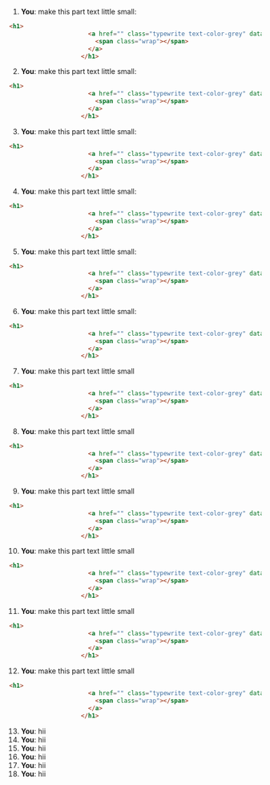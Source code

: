 1. **You**: make this part text little small: 
```html
<h1>
                      <a href="" class="typewrite text-color-grey" data-period="2000" data-type='[ "Real Company..", "Real Projects..", "Real Earnings..", "Real Money..!!" ]'>
                        <span class="wrap"></span>
                      </a>
                    </h1>
```
2. **You**: make this part text little small: 
```html
<h1>
                      <a href="" class="typewrite text-color-grey" data-period="2000" data-type='[ "Real Company..", "Real Projects..", "Real Earnings..", "Real Money..!!" ]'>
                        <span class="wrap"></span>
                      </a>
                    </h1>
```
3. **You**: make this part text little small: 
```html
<h1>
                      <a href="" class="typewrite text-color-grey" data-period="2000" data-type='[ "Real Company..", "Real Projects..", "Real Earnings..", "Real Money..!!" ]'>
                        <span class="wrap"></span>
                      </a>
                    </h1>
```
4. **You**: make this part text little small: 
```html
<h1>
                      <a href="" class="typewrite text-color-grey" data-period="2000" data-type='[ "Real Company..", "Real Projects..", "Real Earnings..", "Real Money..!!" ]'>
                        <span class="wrap"></span>
                      </a>
                    </h1>
```
5. **You**: make this part text little small: 
```html
<h1>
                      <a href="" class="typewrite text-color-grey" data-period="2000" data-type='[ "Real Company..", "Real Projects..", "Real Earnings..", "Real Money..!!" ]'>
                        <span class="wrap"></span>
                      </a>
                    </h1>
```
6. **You**: make this part text little small: 
```html
<h1>
                      <a href="" class="typewrite text-color-grey" data-period="2000" data-type='[ "Real Company..", "Real Projects..", "Real Earnings..", "Real Money..!!" ]'>
                        <span class="wrap"></span>
                      </a>
                    </h1>
```
7. **You**: make this part text little small
```html
<h1>
                      <a href="" class="typewrite text-color-grey" data-period="2000" data-type='[ "Real Company..", "Real Projects..", "Real Earnings..", "Real Money..!!" ]'>
                        <span class="wrap"></span>
                      </a>
                    </h1>
```
8. **You**: make this part text little small
```html
<h1>
                      <a href="" class="typewrite text-color-grey" data-period="2000" data-type='[ "Real Company..", "Real Projects..", "Real Earnings..", "Real Money..!!" ]'>
                        <span class="wrap"></span>
                      </a>
                    </h1>
```
9. **You**: make this part text little small
```html
<h1>
                      <a href="" class="typewrite text-color-grey" data-period="2000" data-type='[ "Real Company..", "Real Projects..", "Real Earnings..", "Real Money..!!" ]'>
                        <span class="wrap"></span>
                      </a>
                    </h1>
```
10. **You**: make this part text little small
```html
<h1>
                      <a href="" class="typewrite text-color-grey" data-period="2000" data-type='[ "Real Company..", "Real Projects..", "Real Earnings..", "Real Money..!!" ]'>
                        <span class="wrap"></span>
                      </a>
                    </h1>
```
11. **You**: make this part text little small
```html
<h1>
                      <a href="" class="typewrite text-color-grey" data-period="2000" data-type='[ "Real Company..", "Real Projects..", "Real Earnings..", "Real Money..!!" ]'>
                        <span class="wrap"></span>
                      </a>
                    </h1>
```
12. **You**: make this part text little small
```html
<h1>
                      <a href="" class="typewrite text-color-grey" data-period="2000" data-type='[ "Real Company..", "Real Projects..", "Real Earnings..", "Real Money..!!" ]'>
                        <span class="wrap"></span>
                      </a>
                    </h1>
```
13. **You**: hii
14. **You**: hii
15. **You**: hii
16. **You**: hii
17. **You**: hii
18. **You**: hii